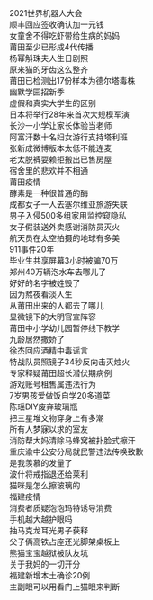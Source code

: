 2021世界机器人大会  
顺丰回应签收确认加一元钱  
女童舍不得吃虾带给生病的妈妈  
莆田至少已形成4代传播  
杨幂斛珠夫人生日剧照  
原来猫的牙齿这么整齐  
莆田已检测出17份样本为德尔塔毒株  
幽默学园招新季  
虚假和真实大学生的区别  
日本将举行28年来首次大规模军演  
长沙一小学让家长体验当老师  
阿富汗数十名妇女游行支持塔利班  
张新成微博版本太低不能连麦  
老太脱裤耍赖拒搬出已售房屋  
宿舍里的悲欢并不相通  
莆田疫情  
酵素是一种很普通的酶  
成都女子一人去塞尔维亚旅游失联  
男子入侵500多组家用监控窥隐私  
女子假装送外卖感谢消防员灭火  
航天员在太空拍摄的地球有多美  
911事件20年  
毕业生共享屏幕3小时被骗70万  
郑州40万辆泡水车去哪儿了  
好好的名字被姓毁了  
因为熬夜看淡人生  
从莆田出来的人都去了哪儿  
显微镜下的大明官宣阵容  
莆田中小学幼儿园暂停线下教学  
九龄居然撒娇了  
徐杰回应酒精中毒谣言  
特战队员照镜子34秒反向击灭烛火  
专家释疑莆田超长潜伏期病例  
游戏账号租售属违法行为  
7岁男孩爱做饭自学20多道菜  
陈瑶DIY废弃玻璃瓶  
把三星堆文物穿身上有多潮  
所有人梦寐以求的室友  
消防帮大妈清除马蜂窝被扑脸式擦汗  
重庆渝中公安分局就民警违法传唤致歉  
是我羡慕的发量了  
波什将戒指退还给莱利  
猫咪是怎么擦玻璃的  
福建疫情  
消费者质疑泡泡玛特诱导消费  
手机越大越护眼吗  
抽马克龙耳光男子获释  
父子俩高铁占座还光脚架桌板上  
熊猫宝宝越狱被队友坑  
关于我妈的一切开分  
福建新增本土确诊20例  
主副眼可以用看门上猫眼来判断  
